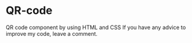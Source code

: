 # QR-code
QR code component by using HTML and CSS
If you have any advice to improve my code, leave a comment.
